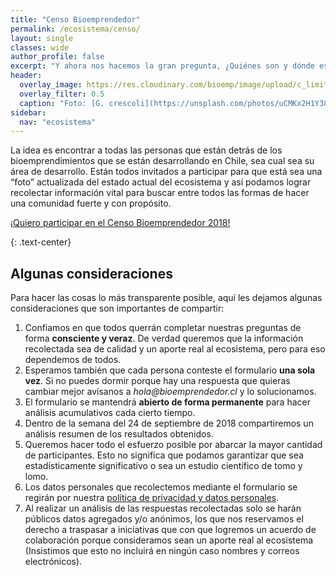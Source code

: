 ```yaml
---
title: "Censo Bioemprendedor"
permalink: /ecosistema/censo/
layout: single
classes: wide
author_profile: false
excerpt: "Y ahora nos hacemos la gran pregunta, ¿Quiénes son y dónde están los bioemprendedores en Chile?"
header:
  overlay_image: https://res.cloudinary.com/bioemp/image/upload/c_limit,f_auto,q_auto,w_1200/b2/brujula.jpg
  overlay_filter: 0.5
  caption: "Foto: [G. crescoli](https://unsplash.com/photos/uCMKx2H1Y38) @ Unsplash"
sidebar:
  nav: "ecosistema"
---
```


La idea es encontrar a todas las personas que están detrás de los bioemprendimientos que se están desarrollando en Chile, sea cual sea su área de desarrollo. Están todos invitados a participar para que está sea una “foto” actualizada del estado actual del ecosistema y así podamos lograr recolectar información vital para buscar entre todos las formas de hacer una comunidad fuerte y con propósito.

<p><a href="http://goo.gl/RLu1z5" class="btn btn--success btn--x-large" onclick="ga('send', 'event', 'click', 'formulario', 'censo2018', '0');"> <i class="far fa-clipboard-list"></i> ¡Quiero participar en el Censo Bioemprendedor 2018!</a></p>
{: .text-center}

## Algunas consideraciones

Para hacer las cosas lo más transparente posible, aquí les dejamos algunas consideraciones que son importantes de compartir:

1. Confiamos en que todos querrán completar nuestras preguntas de forma **consciente y veraz**. De verdad queremos que la información recolectada sea de calidad y un aporte real al ecosistema, pero para eso dependemos de todos.
2. Esperamos también que cada persona conteste el formulario **una sola vez**. Si no puedes dormir porque hay una respuesta que quieras cambiar mejor avísanos a _hola@bioemprendedor.cl_ y lo solucionamos.
3. El formulario se mantendrá **abierto de forma permanente** para hacer análisis acumulativos cada cierto tiempo.
4. Dentro de la semana del 24 de septiembre de 2018 compartiremos un análisis resumen de los resultados obtenidos.
5. Queremos hacer todo el esfuerzo posible por abarcar la mayor cantidad de participantes. Esto no significa que podamos garantizar que sea estadísticamente significativo o sea un estudio científico de tomo y lomo.
6. Los datos personales que recolectemos mediante el formulario se regirán por nuestra [política de privacidad y datos personales](https://bioemprendedor.cl/politicas/).
7. Al realizar un análisis de las respuestas recolectadas solo se harán públicos datos agregados y/o anónimos, los que nos reservamos el derecho a traspasar a iniciativas que con que logremos un acuerdo de colaboración porque consideramos sean un aporte real al ecosistema (Insistimos que esto no incluirá en ningún caso nombres y correos electrónicos).